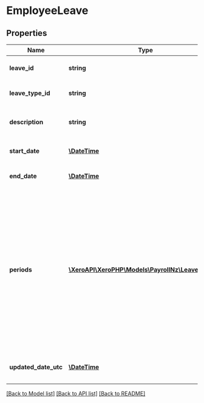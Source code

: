 # EmployeeLeave

## Properties
Name | Type | Description | Notes
------------ | ------------- | ------------- | -------------
**leave_id** | **string** | The Xero identifier for LeaveType | [optional] 
**leave_type_id** | **string** | The Xero identifier for LeaveType | 
**description** | **string** | The description of the leave  (max length &#x3D; 50) | 
**start_date** | [**\DateTime**](\DateTime.md) | Start date of the leave (YYYY-MM-DD) | 
**end_date** | [**\DateTime**](\DateTime.md) | End date of the leave (YYYY-MM-DD) | 
**periods** | [**\XeroAPI\XeroPHP\Models\PayrollNz\LeavePeriod[]**](LeavePeriod.md) | The leave period information. The StartDate, EndDate and NumberOfUnits needs to be specified when you do not want to calculate NumberOfUnits automatically. Using incorrect period StartDate and EndDate will result in automatic computation of the NumberOfUnits. | [optional] 
**updated_date_utc** | [**\DateTime**](\DateTime.md) | UTC timestamp of last update to the leave type note | [optional] 

[[Back to Model list]](../README.md#documentation-for-models) [[Back to API list]](../README.md#documentation-for-api-endpoints) [[Back to README]](../README.md)


